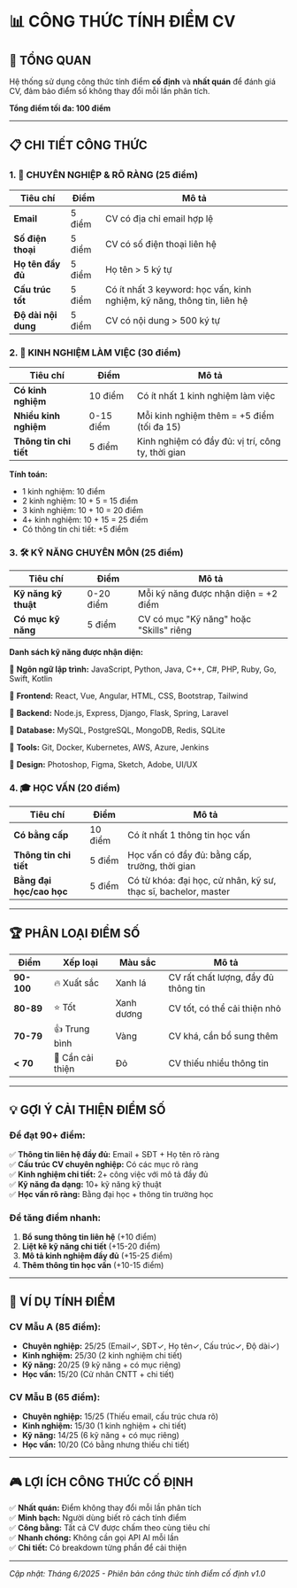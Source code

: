 # 📊 CÔNG THỨC TÍNH ĐIỂM CV

## 🎯 TỔNG QUAN

Hệ thống sử dụng công thức tính điểm **cố định** và **nhất quán** để đánh giá CV, đảm bảo điểm số không thay đổi mỗi lần phân tích.

**Tổng điểm tối đa: 100 điểm**

---

## 📋 CHI TIẾT CÔNG THỨC

### 1. 🎯 CHUYÊN NGHIỆP & RÕ RÀNG (25 điểm)

| Tiêu chí | Điểm | Mô tả |
|----------|------|-------|
| **Email** | 5 điểm | CV có địa chỉ email hợp lệ |
| **Số điện thoại** | 5 điểm | CV có số điện thoại liên hệ |
| **Họ tên đầy đủ** | 5 điểm | Họ tên > 5 ký tự |
| **Cấu trúc tốt** | 5 điểm | Có ít nhất 3 keyword: học vấn, kinh nghiệm, kỹ năng, thông tin, liên hệ |
| **Độ dài nội dung** | 5 điểm | CV có nội dung > 500 ký tự |

### 2. 💼 KINH NGHIỆM LÀM VIỆC (30 điểm)

| Tiêu chí | Điểm | Mô tả |
|----------|------|-------|
| **Có kinh nghiệm** | 10 điểm | Có ít nhất 1 kinh nghiệm làm việc |
| **Nhiều kinh nghiệm** | 0-15 điểm | Mỗi kinh nghiệm thêm = +5 điểm (tối đa 15) |
| **Thông tin chi tiết** | 5 điểm | Kinh nghiệm có đầy đủ: vị trí, công ty, thời gian |

**Tính toán:**
- 1 kinh nghiệm: 10 điểm
- 2 kinh nghiệm: 10 + 5 = 15 điểm  
- 3 kinh nghiệm: 10 + 10 = 20 điểm
- 4+ kinh nghiệm: 10 + 15 = 25 điểm
- Có thông tin chi tiết: +5 điểm

### 3. 🛠️ KỸ NĂNG CHUYÊN MÔN (25 điểm)

| Tiêu chí | Điểm | Mô tả |
|----------|------|-------|
| **Kỹ năng kỹ thuật** | 0-20 điểm | Mỗi kỹ năng được nhận diện = +2 điểm |
| **Có mục kỹ năng** | 5 điểm | CV có mục "Kỹ năng" hoặc "Skills" riêng |

**Danh sách kỹ năng được nhận diện:**

🔹 **Ngôn ngữ lập trình:** JavaScript, Python, Java, C++, C#, PHP, Ruby, Go, Swift, Kotlin

🔹 **Frontend:** React, Vue, Angular, HTML, CSS, Bootstrap, Tailwind

🔹 **Backend:** Node.js, Express, Django, Flask, Spring, Laravel

🔹 **Database:** MySQL, PostgreSQL, MongoDB, Redis, SQLite

🔹 **Tools:** Git, Docker, Kubernetes, AWS, Azure, Jenkins

🔹 **Design:** Photoshop, Figma, Sketch, Adobe, UI/UX

### 4. 🎓 HỌC VẤN (20 điểm)

| Tiêu chí | Điểm | Mô tả |
|----------|------|-------|
| **Có bằng cấp** | 10 điểm | Có ít nhất 1 thông tin học vấn |
| **Thông tin chi tiết** | 5 điểm | Học vấn có đầy đủ: bằng cấp, trường, thời gian |
| **Bằng đại học/cao học** | 5 điểm | Có từ khóa: đại học, cử nhân, kỹ sư, thạc sĩ, bachelor, master |

---

## 🏆 PHÂN LOẠI ĐIỂM SỐ

| Điểm | Xếp loại | Màu sắc | Mô tả |
|------|----------|---------|-------|
| **90-100** | 🔥 Xuất sắc | Xanh lá | CV rất chất lượng, đầy đủ thông tin |
| **80-89** | ⭐ Tốt | Xanh dương | CV tốt, có thể cải thiện nhỏ |
| **70-79** | 👍 Trung bình | Vàng | CV khá, cần bổ sung thêm |
| **< 70** | 📝 Cần cải thiện | Đỏ | CV thiếu nhiều thông tin |

---

## 💡 GỢI Ý CẢI THIỆN ĐIỂM SỐ

### Để đạt 90+ điểm:
✅ **Thông tin liên hệ đầy đủ:** Email + SĐT + Họ tên rõ ràng  
✅ **Cấu trúc CV chuyên nghiệp:** Có các mục rõ ràng  
✅ **Kinh nghiệm chi tiết:** 2+ công việc với mô tả đầy đủ  
✅ **Kỹ năng đa dạng:** 10+ kỹ năng kỹ thuật  
✅ **Học vấn rõ ràng:** Bằng đại học + thông tin trường học  

### Để tăng điểm nhanh:
1. **Bổ sung thông tin liên hệ** (+10 điểm)
2. **Liệt kê kỹ năng chi tiết** (+15-20 điểm)  
3. **Mô tả kinh nghiệm đầy đủ** (+15-25 điểm)
4. **Thêm thông tin học vấn** (+10-15 điểm)

---

## 🔧 VÍ DỤ TÍNH ĐIỂM

### CV Mẫu A (85 điểm):
- **Chuyên nghiệp:** 25/25 (Email✓, SĐT✓, Họ tên✓, Cấu trúc✓, Độ dài✓)
- **Kinh nghiệm:** 25/30 (2 kinh nghiệm chi tiết)
- **Kỹ năng:** 20/25 (9 kỹ năng + có mục riêng)  
- **Học vấn:** 15/20 (Cử nhân CNTT + chi tiết)

### CV Mẫu B (65 điểm):
- **Chuyên nghiệp:** 15/25 (Thiếu email, cấu trúc chưa rõ)
- **Kinh nghiệm:** 15/30 (1 kinh nghiệm + chi tiết)
- **Kỹ năng:** 14/25 (6 kỹ năng + có mục riêng)
- **Học vấn:** 10/20 (Có bằng nhưng thiếu chi tiết)

---

## 🎮 LỢI ÍCH CÔNG THỨC CỐ ĐỊNH

✅ **Nhất quán:** Điểm không thay đổi mỗi lần phân tích  
✅ **Minh bạch:** Người dùng biết rõ cách tính điểm  
✅ **Công bằng:** Tất cả CV được chấm theo cùng tiêu chí  
✅ **Nhanh chóng:** Không cần gọi API AI mỗi lần  
✅ **Chi tiết:** Có breakdown từng phần để cải thiện  

---

*Cập nhật: Tháng 6/2025 - Phiên bản công thức tính điểm cố định v1.0*
